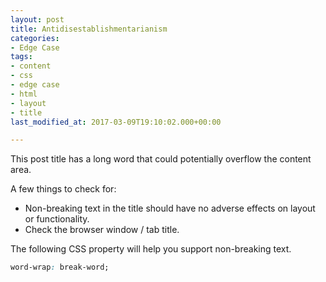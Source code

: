 ```yaml
---
layout: post
title: Antidisestablishmentarianism
categories:
- Edge Case
tags:
- content
- css
- edge case
- html
- layout
- title
last_modified_at: 2017-03-09T19:10:02.000+00:00

---
```

This post title has a long word that could potentially overflow the content area.

A few things to check for:

  * Non-breaking text in the title should have no adverse effects on layout or functionality.
  * Check the browser window / tab title.

The following CSS property will help you support non-breaking text.

```css
word-wrap: break-word;
```